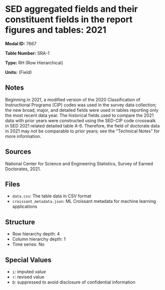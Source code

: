 # SED aggregated fields and their constituent fields in the report figures and tables: 2021

**Modal ID:** 7667

**Table Number:** SRA-1

**Type:** RH (Row Hierarchical)

**Units:** (Field)

## Notes

Beginning in 2021, a modified version of the 2020 Classification of Instructional Programs (CIP) codes was used in the survey data collection; the new broad, major, and detailed fields were used in tables reporting only the most recent data year. The historical fields used to compare the 2021 data with prior years were constructed using the SED-CIP code crosswalk in SED 2021 related detailed table A-6. Therefore, the field of doctorate data in 2021 may not be comparable to prior years; see the "Technical Notes" for more information.

## Sources

National Center for Science and Engineering Statistics, Survey of Earned Doctorates, 2021.

## Files

- `data.csv`: The table data in CSV format
- `croissant_metadata.json`: ML Croissant metadata for machine learning applications

## Structure

- Row hierarchy depth: 4
- Column hierarchy depth: 1
- Time series: No

## Special Values

- `i`: imputed value
- `r`: revised value
- `D`: suppressed to avoid disclosure of confidential information
